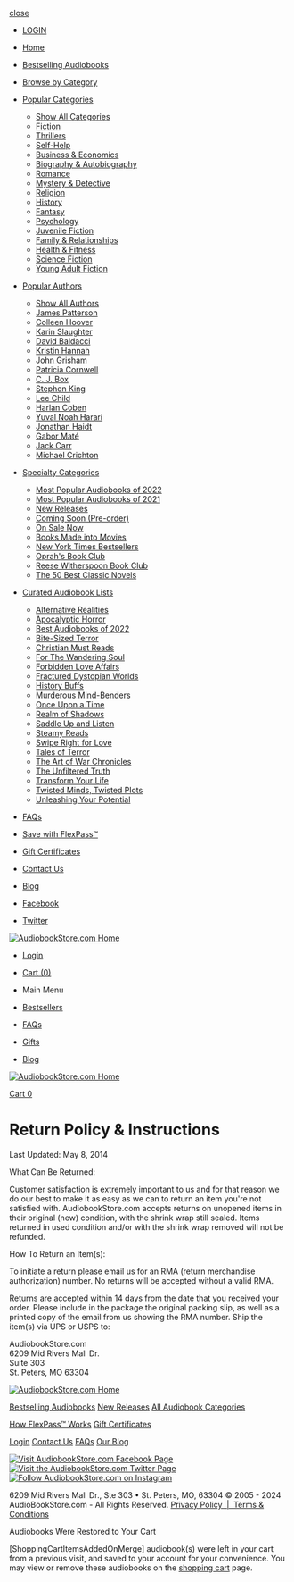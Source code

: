     

[close](javascript:void(0))

* [LOGIN](#)
* [Home](https://audiobookstore.com/)
* [Bestselling Audiobooks](https://audiobookstore.com/bestsellers-this-month.aspx)
* [Browse by Category](https://audiobookstore.com/all-audiobook-categories.aspx)
* [Popular Categories](#)
    * [Show All Categories](https://audiobookstore.com/all-audiobook-categories.aspx)
    * [Fiction](https://audiobookstore.com/fiction-audiobooks/)
    * [Thrillers](https://audiobookstore.com/thrillers-audiobooks/)
    * [Self-Help](https://audiobookstore.com/self-help-audiobooks/)
    * [Business & Economics](https://audiobookstore.com/business-economics-audiobooks/)
    * [Biography & Autobiography](https://audiobookstore.com/biography-autobiography-audiobooks/)
    * [Romance](https://audiobookstore.com/romance-audiobooks/)
    * [Mystery & Detective](https://audiobookstore.com/mystery-detective-audiobooks/)
    * [Religion](https://audiobookstore.com/religion-audiobooks/)
    * [History](https://audiobookstore.com/history-audiobooks/)
    * [Fantasy](https://audiobookstore.com/fantasy-audiobooks/)
    * [Psychology](https://audiobookstore.com/psychology-audiobooks/)
    * [Juvenile Fiction](https://audiobookstore.com/juvenile-fiction-audiobooks/)
    * [Family & Relationships](https://audiobookstore.com/family-relationships-audiobooks/)
    * [Health & Fitness](https://audiobookstore.com/health-fitness-audiobooks/)
    * [Science Fiction](https://audiobookstore.com/science-fiction-audiobooks/)
    * [Young Adult Fiction](https://audiobookstore.com/young-adult-fiction-audiobooks/)
* [Popular Authors](#)
    * [Show All Authors](https://audiobookstore.com/audiobook-authors/A)
    * [James Patterson](https://audiobookstore.com/authors/james-patterson-audiobooks/)
    * [Colleen Hoover](https://audiobookstore.com/authors/colleen-hoover-audiobooks/)
    * [Karin Slaughter](https://audiobookstore.com/authors/karin-slaughter-audiobooks/)
    * [David Baldacci](https://audiobookstore.com/authors/david-baldacci-audiobooks/)
    * [Kristin Hannah](https://audiobookstore.com/authors/kristin-hannah-audiobooks/)
    * [John Grisham](https://audiobookstore.com/authors/john-grisham-audiobooks/)
    * [Patricia Cornwell](https://audiobookstore.com/authors/patricia-cornwell-audiobooks/)
    * [C. J. Box](https://audiobookstore.com/authors/c-j-box-audiobooks/)
    * [Stephen King](https://audiobookstore.com/authors/stephen-king-audiobooks/)
    * [Lee Child](https://audiobookstore.com/authors/lee-child-audiobooks/)
    * [Harlan Coben](https://audiobookstore.com/authors/harlan-coben-audiobooks/)
    * [Yuval Noah Harari](https://audiobookstore.com/authors/yuval-noah-harari-audiobooks/)
    * [Jonathan Haidt](https://audiobookstore.com/authors/jonathan-haidt-audiobooks/)
    * [Gabor Maté](https://audiobookstore.com/authors/gabor-mat%C3%A9-audiobooks/)
    * [Jack Carr](https://audiobookstore.com/authors/jack-carr-audiobooks/)
    * [Michael Crichton](https://audiobookstore.com/authors/michael-crichton-audiobooks/)
* [Specialty Categories](#)
    * [Most Popular Audiobooks of 2022](https://audiobookstore.com/audiobook-lists/popular-audiobooks-2022.aspx)
    * [Most Popular Audiobooks of 2021](https://audiobookstore.com/audiobook-lists/popular-audiobooks-2021.aspx)
    * [New Releases](https://audiobookstore.com/new-audiobooks.aspx)
    * [Coming Soon (Pre-order)](https://audiobookstore.com/coming-soon.aspx)
    * [On Sale Now](https://audiobookstore.com/audiobooks-on-sale.aspx)
    * [Books Made into Movies](https://audiobookstore.com/books-into-movies.aspx)
    * [New York Times Bestsellers](https://audiobookstore.com/audiobook-lists/new-york-times-bestseller-audiobooks.aspx)
    * [Oprah's Book Club](https://audiobookstore.com/audiobook-lists/oprah-winfrey-book-club.aspx)
    * [Reese Witherspoon Book Club](https://audiobookstore.com/audiobook-lists/reese-witherspoon-book-club.aspx)
    * [The 50 Best Classic Novels](https://audiobookstore.com/audiobook-lists/-the-50-best-classic-novels.aspx)
     
* [Curated Audiobook Lists](#)
    * [Alternative Realities](https://audiobookstore.com/curated-audiobook-lists/alternative-realities.aspx)
    * [Apocalyptic Horror](https://audiobookstore.com/curated-audiobook-lists/apocalyptic-horror.aspx)
    * [Best Audiobooks of 2022](https://audiobookstore.com/curated-audiobook-lists/best-audiobooks-of-2022.aspx)
    * [Bite-Sized Terror](https://audiobookstore.com/curated-audiobook-lists/bite-sized-terror.aspx)
    * [Christian Must Reads](https://audiobookstore.com/curated-audiobook-lists/christian-must-reads.aspx)
    * [For The Wandering Soul](https://audiobookstore.com/curated-audiobook-lists/for-the-wandering-soul.aspx)
    * [Forbidden Love Affairs](https://audiobookstore.com/curated-audiobook-lists/forbidden-love-affairs.aspx)
    * [Fractured Dystopian Worlds](https://audiobookstore.com/curated-audiobook-lists/fractured-dystopian-worlds.aspx)
    * [History Buffs](https://audiobookstore.com/curated-audiobook-lists/history-buffs.aspx)
    * [Murderous Mind-Benders](https://audiobookstore.com/curated-audiobook-lists/murderous-mind-benders.aspx)
    * [Once Upon a Time](https://audiobookstore.com/curated-audiobook-lists/once-upon-a-time.aspx)
    * [Realm of Shadows](https://audiobookstore.com/curated-audiobook-lists/realm-of-shadows.aspx)
    * [Saddle Up and Listen](https://audiobookstore.com/curated-audiobook-lists/saddle-up-and-listen.aspx)
    * [Steamy Reads](https://audiobookstore.com/curated-audiobook-lists/steamy-reads.aspx)
    * [Swipe Right for Love](https://audiobookstore.com/curated-audiobook-lists/swipe-right-for-love.aspx)
    * [Tales of Terror](https://audiobookstore.com/curated-audiobook-lists/tales-of-terror.aspx)
    * [The Art of War Chronicles](https://audiobookstore.com/curated-audiobook-lists/the-art-of-war-chronicles.aspx)
    * [The Unfiltered Truth](https://audiobookstore.com/curated-audiobook-lists/the-unfiltered-truth.aspx)
    * [Transform Your Life](https://audiobookstore.com/curated-audiobook-lists/transform-your-life.aspx)
    * [Twisted Minds, Twisted Plots](https://audiobookstore.com/curated-audiobook-lists/twisted-minds-twisted-plots.aspx)
    * [Unleashing Your Potential](https://audiobookstore.com/curated-audiobook-lists/unleashing-your-potential.aspx)
* [FAQs](https://audiobookstore.com/faq.aspx)
* [Save with FlexPass™](https://audiobookstore.com/save-with-flexpass.aspx)
* [Gift Certificates](https://audiobookstore.com/gift-certificates.aspx)
* [Contact Us](https://audiobookstore.com/contactus.aspx)
* [Blog](https://audiobookstore.com/blog)
* [Facebook](https://www.facebook.com/AudioBookStore "Visit the AudiobookStore.com Facebook Page!")
* [Twitter](https://twitter.com/Audiobook_Store "Visit the AudiobookStore.com Twitter Page!")
  
  
  
  
  

    

[![AudiobookStore.com Home](/images/logo.png)](https://audiobookstore.com/)

* [Login](#)
* [Cart (0)](https://audiobookstore.com/shoppingcart.aspx "Shopping cart")

 

* Main Menu
* [Bestsellers](https://audiobookstore.com/bestsellers-this-month.aspx)
* [FAQs](https://audiobookstore.com/faq.aspx)
* [Gifts](https://audiobookstore.com/gift-certificates.aspx)  
* [Blog](https://audiobookstore.com/blog)

[![AudiobookStore.com Home](/images/audiobooks-logo-white.png)](https://audiobookstore.com/)

[](https://audiobookstore.com/shoppingcart.aspx "Shopping cart")[Cart 0](https://audiobookstore.com/shoppingcart.aspx "Shopping cart")

 

Return Policy & Instructions
============================

Last Updated: May 8, 2014

What Can Be Returned:

Customer satisfaction is extremely important to us and for that reason we do our best to make it as easy as we can to return an item you're not satisfied with. AudiobookStore.com accepts returns on unopened items in their original (new) condition, with the shrink wrap still sealed. Items returned in used condition and/or with the shrink wrap removed will not be refunded.

How To Return an Item(s):

To initiate a return please email us for an RMA (return merchandise authorization) number. No returns will be accepted without a valid RMA.

Returns are accepted within 14 days from the date that you received your order. Please include in the package the original packing slip, as well as a printed copy of the email from us showing the RMA number. Ship the item(s) via UPS or USPS to:

AudiobookStore.com  
6209 Mid Rivers Mall Dr.  
Suite 303  
St. Peters, MO 63304

[![AudiobookStore.com Home](/images/logo-white.png)](https://audiobookstore.com/)

[Bestselling Audiobooks](https://audiobookstore.com/bestsellers-this-month.aspx) [New Releases](https://audiobookstore.com/new-audiobooks.aspx) [All Audiobook Categories](https://audiobookstore.com/all-audiobook-categories.aspx)

[How FlexPass™ Works](https://audiobookstore.com/save-with-flexpass.aspx) [Gift Certificates](https://audiobookstore.com/gift-certificates.aspx)

[Login](https://audiobookstore.com/login.aspx) [Contact Us](https://audiobookstore.com/contactus.aspx) [FAQs](https://audiobookstore.com/faq.aspx) [Our Blog](https://audiobookstore.com/blog)

[![Visit AudiobookStore.com Facebook Page](/images/logo-facebook.png)](https://www.facebook.com/AudioBookStore "Visit the AudiobookStore.com Facebook Page!") [![Visit the AudiobookStore.com Twitter Page](/images/logo-twitter.png)](https://twitter.com/Audiobook_Store "Visit the AudiobookStore.com Twitter Page!") [![Follow AudiobookStore.com on Instagram](/images/logo-instagram.png)](https://www.instagram.com/audiobookstorecom/ "Follow AudiobookStore.com on Instagram")

6209 Mid Rivers Mall Dr., Ste 303 • St. Peters, MO, 63304 © 2005 - 2024 AudioBookStore.com - All Rights Reserved. [Privacy Policy  |  Terms & Conditions](https://audiobookstore.com/privacy-terms.aspx)

Audiobooks Were Restored to Your Cart

\[ShoppingCartItemsAddedOnMerge\] audiobook(s) were left in your cart from a previous visit, and saved to your account for your convenience. You may view or remove these audiobooks on the [shopping cart](https://audiobookstore.com/shoppingcart.aspx) page.